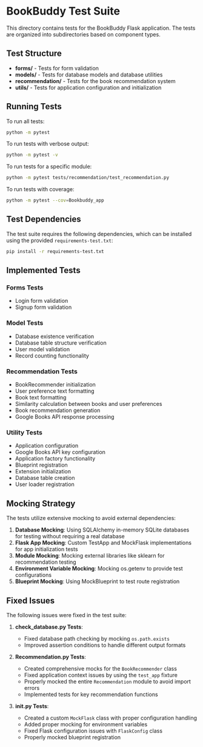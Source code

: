 # BookBuddy Test Suite

This directory contains tests for the BookBuddy Flask application. The tests are organized into subdirectories based on component types.

## Test Structure

- **forms/** - Tests for form validation
- **models/** - Tests for database models and database utilities
- **recommendation/** - Tests for the book recommendation system
- **utils/** - Tests for application configuration and initialization

## Running Tests

To run all tests:

```bash
python -m pytest
```

To run tests with verbose output:

```bash
python -m pytest -v
```

To run tests for a specific module:

```bash
python -m pytest tests/recommendation/test_recommendation.py
```

To run tests with coverage:

```bash
python -m pytest --cov=Bookbuddy_app
```

## Test Dependencies

The test suite requires the following dependencies, which can be installed using the provided `requirements-test.txt`:

```bash
pip install -r requirements-test.txt
```

## Implemented Tests

### Forms Tests
- Login form validation
- Signup form validation

### Model Tests
- Database existence verification
- Database table structure verification
- User model validation
- Record counting functionality

### Recommendation Tests
- BookRecommender initialization
- User preference text formatting
- Book text formatting
- Similarity calculation between books and user preferences
- Book recommendation generation
- Google Books API response processing

### Utility Tests
- Application configuration
- Google Books API key configuration
- Application factory functionality
- Blueprint registration
- Extension initialization
- Database table creation
- User loader registration

## Mocking Strategy

The tests utilize extensive mocking to avoid external dependencies:

1. **Database Mocking**: Using SQLAlchemy in-memory SQLite databases for testing without requiring a real database
2. **Flask App Mocking**: Custom TestApp and MockFlask implementations for app initialization tests
3. **Module Mocking**: Mocking external libraries like sklearn for recommendation testing
4. **Environment Variable Mocking**: Mocking os.getenv to provide test configurations
5. **Blueprint Mocking**: Using MockBlueprint to test route registration

## Fixed Issues

The following issues were fixed in the test suite:

1. **check_database.py Tests**:
   - Fixed database path checking by mocking `os.path.exists`
   - Improved assertion conditions to handle different output formats

2. **Recommendation.py Tests**:
   - Created comprehensive mocks for the `BookRecommender` class
   - Fixed application context issues by using the `test_app` fixture
   - Properly mocked the entire `Recommendation` module to avoid import errors
   - Implemented tests for key recommendation functions

3. **__init__.py Tests**:
   - Created a custom `MockFlask` class with proper configuration handling
   - Added proper mocking for environment variables
   - Fixed Flask configuration issues with `FlaskConfig` class
   - Properly mocked blueprint registration

